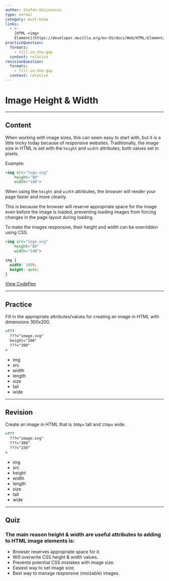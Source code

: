 ```yaml
---
author: Stefan-Stojanovic
type: normal
category: must-know
links:
  - >-
    [HTML <img>
    Element](https://developer.mozilla.org/en-US/docs/Web/HTML/Element/img){documentation}
practiceQuestion:
  formats:
    - fill-in-the-gap
  context: relative
revisionQuestion:
  formats:
    - fill-in-the-gap
  context: relative
---
```


# Image Height & Width


---

## Content

When working with image sizes, this can seem easy to start with, but it is a little tricky today because of responsive websites. Traditionally, the image size in HTML is set with the `height` and `width` attributes, both values set in pixels.

Example:

```html
<img src="logo.svg"
    height="80"
    width="140">
```

When using the `height` and `width` attributes, the browser will render your page faster and more cleanly.

This is because the browser will reserve appropriate space for the image even before the image is loaded, preventing loading images from forcing changes in the page layout during loading.

To make the images responsive, their height and width can be overridden using CSS.

```html
<img src="logo.svg"
    height="80"
    width="140">
```

```css
img {
  width: 100%;
  height: auto;
}
```

[View CodePen](https://codepen.io/enkidevs/pen/GBRLYE)


---

## Practice

Fill in the appropriate attributes/values for creating an image in HTML with dimensions 300x200.

```html
<???
  ???="image.svg" 
  height="200" 
  ???="300"
>
```

- img
- src
- width
- length
- size
- tall
- wide


---

## Revision

Create an image in HTML that is `300px` tall and `150px` wide. 

```html
<???
  ???="image.svg"
  ???="300"
  ???="150"
>
```

- img
- src
- height
- width
- length
- size
- tall
- wide


---

## Quiz

### The main reason height & width are useful attributes to adding to HTML image elements is:


- Browser reserves appropriate space for it.
- Will overwrite CSS height & width values.
- Prevents potential CSS mistakes with image size.
- Easiest way to set image size.
- Best way to manage responsive (resizable) images.
